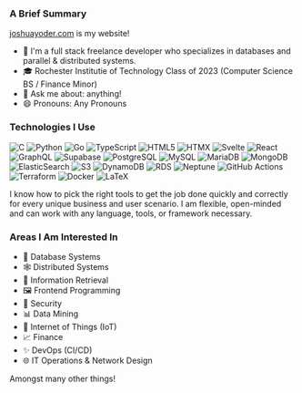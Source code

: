 ### A Brief Summary

[joshuayoder.com](https://joshuayoder.com/) is my website!

- 💼 I'm a full stack freelance developer who specializes in databases and parallel & distributed systems.
- 🎓 Rochester Institutie of Technology Class of 2023 (Computer Science BS / Finance Minor)
- 💬 Ask me about: anything!
- 😄 Pronouns: Any Pronouns

### Technologies I Use

![C](https://img.shields.io/badge/-C-A8B9CC?logoColor=white&style=flat-square&logo=C)
![Python](https://img.shields.io/badge/-Python-3776AB?logoColor=white&style=flat-square&logo=Python)
![Go](https://img.shields.io/badge/-Go-00ADD8?logoColor=white&style=flat-square&logo=Go)
![TypeScript](https://img.shields.io/badge/-TypeScript-3178c6?style=flat-square&logoColor=white&logo=typescript)
![HTML5](https://img.shields.io/badge/-HTML5-E34F26?style=flat-square&logoColor=white&logo=HTML5)
![HTMX](https://img.shields.io/badge/-HTMX-A8B9CC?style=flat-square)
![Svelte](https://img.shields.io/badge/-Svelte-ff3e00?style=flat-square&logoColor=white&logo=svelte)
![React](https://img.shields.io/badge/-React-62DAFC?style=flat-square&logoColor=white&logo=react)
![GraphQL](https://img.shields.io/badge/-GraphQL-DE33A6?style=flat-square&logoColor=white&logo=graphql)
![Supabase](https://img.shields.io/badge/-Supabase-3fd08f?style=flat-square&logoColor=white&logo=supabase)
![PostgreSQL](https://img.shields.io/badge/-PostgreSQL-336791?logoColor=white&style=flat-square&logo=PostgreSQL)
![MySQL](https://img.shields.io/badge/-MySQL-F29111?logoColor=white&style=flat-square&logo=MySQL)
![MariaDB](https://img.shields.io/badge/-MariaDB-c1755a?logoColor=white&style=flat-square&logo=MariaDB)
![MongoDB](https://img.shields.io/badge/-MongoDB-47A248?logoColor=white&style=flat-square&logo=MongoDB)
![ElasticSearch](https://img.shields.io/badge/-ElasticSearch-fdc510?logoColor=white&style=flat-square&logo=ElasticSearch)
![S3](https://img.shields.io/badge/-S3-ed7214?logoColor=white&style=flat-square&logo=Amazon%20S3)
![DynamoDB](https://img.shields.io/badge/-DynamoDB-ed7214?logoColor=white&style=flat-square&logo=Amazon%20DynamoDB)
![RDS](https://img.shields.io/badge/-RDS-ed7214?logoColor=white&style=flat-square&logo=Amazon%20RDS)
![Neptune](https://img.shields.io/badge/-AWS%20Neptune-ed7214?logoColor=white&style=flat-square&logo=Amazon%20Neptune)
![GitHub Actions](https://img.shields.io/badge/-GitHub%20Actions-2088FF?logoColor=white&style=flat-square&logo=GItHub-Actions)
![Terraform](https://img.shields.io/badge/-Terraform-623CE4?logoColor=white&style=flat-square&logo=Terraform)
![Docker](https://img.shields.io/badge/-Docker-2496ED?style=flat-square&logoColor=white&logo=docker)
![LaTeX](https://img.shields.io/badge/-LaTeX-008080?logoColor=white&style=flat-square&logo=LaTeX)

I know how to pick the right tools to get the job done quickly and correctly for every unique business and user scenario. I am flexible, open-minded and can work with any language, tools, or framework necessary.

### Areas I Am Interested In

- 💽 Database Systems
- 🕸️ Distributed Systems
- 🔎 Information Retrieval
- 🖼️ Frontend Programming
- 🔐 Security
- 📊 Data Mining
- 🚥 Internet of Things (IoT)
- 📈 Finance
- ✨ DevOps (CI/CD)
- 🌐 IT Operations & Network Design

Amongst many other things!

